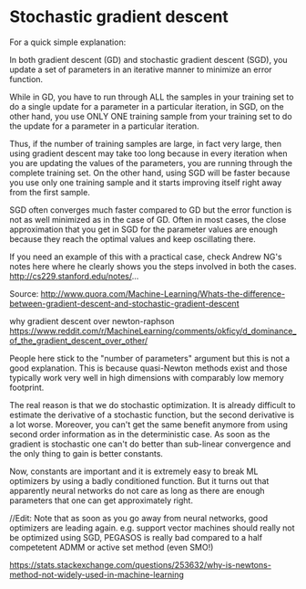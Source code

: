 
# Stochastic gradient descent

For a quick simple explanation:

   In both gradient descent (GD) and stochastic gradient descent (SGD), you update a set of parameters in an iterative manner to minimize an error function.

While in GD, you have to run through ALL the samples in your training set to do a single update for a parameter in a particular iteration, in SGD, on the other hand, you use ONLY ONE training sample from your training set to do the update for a parameter in a particular iteration.

Thus, if the number of training samples are large, in fact very large, then using gradient descent may take too long because in every iteration when you are updating the values of the parameters, you are running through the complete training set. On the other hand, using SGD will be faster because you use only one training sample and it starts improving itself right away from the first sample.

SGD often converges much faster compared to GD but the error function is not as well minimized as in the case of GD. Often in most cases, the close approximation that you get in SGD for the parameter values are enough because they reach the optimal values and keep oscillating there.

If you need an example of this with a practical case, check Andrew NG's notes here where he clearly shows you the steps involved in both the cases. http://cs229.stanford.edu/notes/...

Source:
http://www.quora.com/Machine-Learning/Whats-the-difference-between-gradient-descent-and-stochastic-gradient-descent

why gradient descent over newton-raphson
https://www.reddit.com/r/MachineLearning/comments/okficy/d_dominance_of_the_gradient_descent_over_other/

People here stick to the "number of parameters" argument but this is not a good explanation. This is because quasi-Newton methods exist and those typically work very well in high dimensions with comparably low memory footprint.

The real reason is that we do stochastic optimization. It is already difficult to estimate the derivative of a stochastic function, but the second derivative is a lot worse. Moreover, you can't get the same benefit anymore from using second order information as in the deterministic case. As soon as the gradient is stochastic one can't do better than sub-linear convergence and the only thing to gain is better constants.

Now, constants are important and it is extremely easy to break ML optimizers by using a badly conditioned function. But it turns out that apparently neural networks do not care as long as there are enough parameters that one can get approximately right.

//Edit: Note that as soon as you go away from neural networks, good optimizers are leading again. e.g. support vector machines should really not be optimized using SGD, PEGASOS is really bad compared to a half competetent ADMM or active set method (even SMO!)

https://stats.stackexchange.com/questions/253632/why-is-newtons-method-not-widely-used-in-machine-learning
